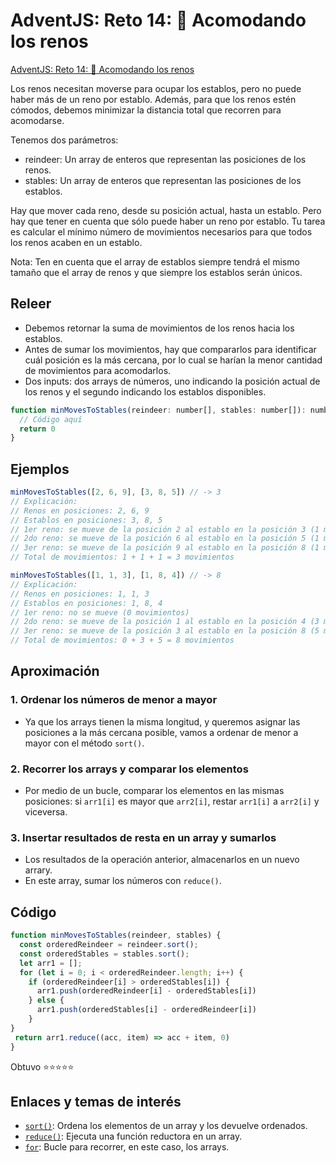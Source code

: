 # AdventJS: Reto 14: 🦌 Acomodando los renos
[AdventJS: Reto 14: 🦌 Acomodando los renos](https://adventjs.dev/es/challenges/2024/14)

Los renos necesitan moverse para ocupar los establos, pero no puede haber más de un reno por establo. Además, para que los renos estén cómodos, debemos minimizar la distancia total que recorren para acomodarse.

Tenemos dos parámetros:
- reindeer: Un array de enteros que representan las posiciones de los renos.
- stables: Un array de enteros que representan las posiciones de los establos.

Hay que mover cada reno, desde su posición actual, hasta un establo. Pero hay que tener en cuenta que sólo puede haber un reno por establo. Tu tarea es calcular el mínimo número de movimientos necesarios para que todos los renos acaben en un establo.

Nota: Ten en cuenta que el array de establos siempre tendrá el mismo tamaño que el array de renos y que siempre los establos serán únicos.

## Releer
- Debemos retornar la suma de movimientos de los renos hacia los establos.
- Antes de sumar los movimientos, hay que compararlos para identificar cuál posición es la más cercana, por lo cual se harían la menor cantidad de movimientos para acomodarlos.
- Dos inputs: dos arrays de números, uno indicando la posición actual de los renos y el segundo indicando los establos disponibles.
```javascript
function minMovesToStables(reindeer: number[], stables: number[]): number {
  // Código aquí
  return 0
}
```

## Ejemplos
```javascript
minMovesToStables([2, 6, 9], [3, 8, 5]) // -> 3
// Explicación:
// Renos en posiciones: 2, 6, 9
// Establos en posiciones: 3, 8, 5
// 1er reno: se mueve de la posición 2 al establo en la posición 3 (1 movimiento).
// 2do reno: se mueve de la posición 6 al establo en la posición 5 (1 movimiento)
// 3er reno: se mueve de la posición 9 al establo en la posición 8 (1 movimiento).
// Total de movimientos: 1 + 1 + 1 = 3 movimientos

minMovesToStables([1, 1, 3], [1, 8, 4]) // -> 8
// Explicación:
// Renos en posiciones: 1, 1, 3
// Establos en posiciones: 1, 8, 4
// 1er reno: no se mueve (0 movimientos)
// 2do reno: se mueve de la posición 1 al establo en la posición 4 (3 movimientos)
// 3er reno: se mueve de la posición 3 al establo en la posición 8 (5 movimientos)
// Total de movimientos: 0 + 3 + 5 = 8 movimientos
```
## Aproximación
### 1. Ordenar los números de menor a mayor
- Ya que los arrays tienen la misma longitud, y queremos asignar las posiciones a la más cercana posible, vamos a ordenar de menor a mayor con el método `sort()`.
### 2. Recorrer los arrays y comparar los elementos
- Por medio de un bucle, comparar los elementos en las mismas posiciones: si `arr1[i]` es mayor que `arr2[i]`, restar `arr1[i]` a `arr2[i]` y viceversa.
### 3. Insertar resultados de resta en un array y sumarlos
- Los resultados de la operación anterior, almacenarlos en un nuevo arrary.
- En este array, sumar los números con `reduce()`.
## Código
```javascript
function minMovesToStables(reindeer, stables) {
  const orderedReindeer = reindeer.sort();
  const orderedStables = stables.sort();
  let arr1 = [];
  for (let i = 0; i < orderedReindeer.length; i++) {
    if (orderedReindeer[i] > orderedStables[i]) {
      arr1.push(orderedReindeer[i] - orderedStables[i]) 
    } else {
      arr1.push(orderedStables[i] - orderedReindeer[i])
    }
}  
 return arr1.reduce((acc, item) => acc + item, 0)
}
```
Obtuvo ⭐⭐⭐⭐⭐

## Enlaces y temas de interés
- [`sort()`](https://developer.mozilla.org/es/docs/Web/JavaScript/Reference/Global_Objects/Array/sort): Ordena los elementos de un array y los devuelve ordenados.
- [`reduce()`](https://developer.mozilla.org/es/docs/Web/JavaScript/Reference/Global_Objects/Array/reduce): Ejecuta una función reductora en un array.
- [`for`](https://developer.mozilla.org/es/docs/Web/JavaScript/Reference/Statements/for): Bucle para recorrer, en este caso, los arrays. 
